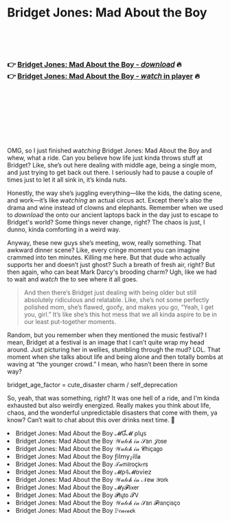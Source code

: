 <h1>Bridget Jones: Mad About the Boy</h1>

<br><br><br>

<h3>👉 <a href="https://Chriss-ubouticran1973.github.io/qqyayycwvy/">Bridget Jones: Mad About the Boy - 𝘥𝘰𝘸𝘯𝘭𝘰𝘢𝘥</a> 🔥<br>
👉 <a href="https://Chriss-ubouticran1973.github.io/qqyayycwvy/">Bridget Jones: Mad About the Boy - 𝘸𝘢𝘵𝘤𝘩 in player</a> 🔥
</h3>



<br><br><br><br><br><br><br>


OMG, so I just finished 𝘸𝘢𝘵𝘤𝘩𝘪𝘯𝘨 Bridget Jones: Mad About the Boy and whew, what a ride. Can you believe how life just kinda throws stuff at Bridget? Like, she’s out here dealing with middle age, being a single mom, and just trying to get back out there. I seriously had to pause a couple of times just to let it all sink in, it’s kinda nuts. 

Honestly, the way she’s juggling everything—like the kids, the dating scene, and work—it’s like 𝘸𝘢𝘵𝘤𝘩𝘪𝘯𝘨 an actual circus act. Except there's also the drama and wine instead of clowns and elephants. Remember when we used to 𝘥𝘰𝘸𝘯𝘭𝘰𝘢𝘥 the   onto our ancient laptops back in the day just to escape to Bridget's world? Some things never change, right? The chaos is just, I dunno, kinda comforting in a weird way. 

Anyway, these new guys she’s meeting, wow, really something. That awkward dinner scene? Like, every cringe moment you can imagine crammed into ten minutes. Killing me here. But that dude who actually supports her and doesn’t just ghost? Such a breath of fresh air, right? But then again, who can beat Mark Darcy's brooding charm? Ugh, like we had to wait and 𝘸𝘢𝘵𝘤𝘩 the   to see where it all goes.

> And then there’s Bridget just dealing with being older but still absolutely ridiculous and relatable. Like, she’s not some perfectly polished mom, she’s flawed, goofy, and makes you go, “Yeah, I get you, girl.” It’s like she’s this hot mess that we all kinda aspire to be in our least put-together moments.

Random, but you remember when they mentioned the music festival? I mean, Bridget at a festival is an image that I can’t quite wrap my head around. Just picturing her in wellies, stumbling through the mud? LOL. That moment when she talks about life and being alone and then totally bombs at waving at “the younger crowd.” I mean, who hasn’t been there in some way?

bridget_age_factor = cute_disaster  charm / self_deprecation

So, yeah, that was something, right? It was one hell of a ride, and I'm kinda exhausted but also weirdly energized. Really makes you think about life, chaos, and the wonderful unpredictable disasters that come with them, ya know? Can’t wait to chat about this over drinks next time. 🥂

<li>Bridget Jones: Mad About the Boy 𝓜Ɠ𝓜 ρ𝗅ų𝗌</li>
<li>Bridget Jones: Mad About the Boy 𝒲𝒶𝓉𝒸𝒽 𝒾𝓃 𝒮𝖺𝗇 𝒥𝗈𝗌𝖾</li>
<li>Bridget Jones: Mad About the Boy 𝒲𝒶𝓉𝒸𝒽 𝒾𝓃 𝓒𝗁𝗂ç𝖺𝗀𝗈</li>
<li>Bridget Jones: Mad About the Boy ƒ𝗂𝗅𝗆𝗒𝓏𝗂𝗅𝗅𝖆</li>
<li>Bridget Jones: Mad About the Boy 𝒯𝒶𝗆𝗂𝗅𝗋𝗈ç𝗄𝑒𝗋𝗌</li>
<li>Bridget Jones: Mad About the Boy 𝓜ρ𝟜𝓜𝗈ν𝗂𝖾𝗓</li>
<li>Bridget Jones: Mad About the Boy 𝒲𝒶𝓉𝒸𝒽 𝒾𝓃 𝒩𝖾𝗐 𝒴𝗈𝗋𝗄</li>
<li>Bridget Jones: Mad About the Boy 𝓜𝗒𝓕𝗅𝗂𝗑𝖾𝗋</li>
<li>Bridget Jones: Mad About the Boy 𝓟𝗅ų𝗍𝗈 𝓣𝖵</li>
<li>Bridget Jones: Mad About the Boy 𝒲𝒶𝓉𝒸𝒽 𝒾𝓃 𝒮𝖺𝗇 𝓕𝗋𝖺𝗇ç𝗂𝗌ç𝗈</li>
<li>Bridget Jones: Mad About the Boy 𝙿𝑒𝒶𝒸𝓸𝐜𝗄</li>
